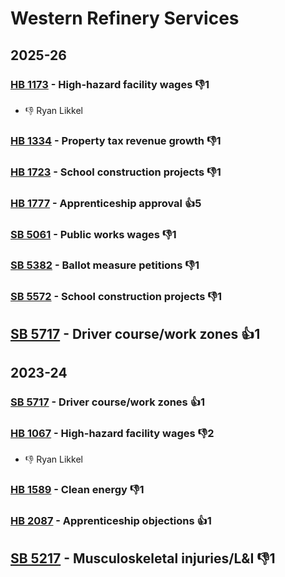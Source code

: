 # Western Refinery Services
## 2025-26

### [HB 1173](/bill/2025-26/hb/1173/) - High-hazard facility wages  👎1 
* 👎 Ryan Likkel

### [HB 1334](/bill/2025-26/hb/1334/) - Property tax revenue growth  👎1 

### [HB 1723](/bill/2025-26/hb/1723/) - School construction projects  👎1 

### [HB 1777](/bill/2025-26/hb/1777/) - Apprenticeship approval 👍5  

### [SB 5061](/bill/2025-26/sb/5061/) - Public works wages  👎1 

### [SB 5382](/bill/2025-26/sb/5382/) - Ballot measure petitions  👎1 

### [SB 5572](/bill/2025-26/sb/5572/) - School construction projects  👎1 

## [SB 5717](/bill/2025-26/sb/5717/) - Driver course/work zones 👍1  

## 2023-24

### [SB 5717](/bill/2023-24/sb/5717/) - Driver course/work zones 👍1  

### [HB 1067](/bill/2023-24/hb/1067/) - High-hazard facility wages  👎2 
* 👎 Ryan Likkel

### [HB 1589](/bill/2023-24/hb/1589/) - Clean energy  👎1 

### [HB 2087](/bill/2023-24/hb/2087/) - Apprenticeship objections 👍1  

## [SB 5217](/bill/2023-24/sb/5217/) - Musculoskeletal injuries/L&I  👎1 

